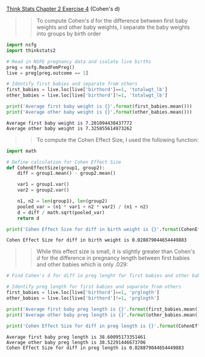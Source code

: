 [Think Stats Chapter 2 Exercise 4](http://greenteapress.com/thinkstats2/html/thinkstats2003.html#toc24) (Cohen's d)

>> To compute Cohen's _d_ for the difference between first baby weights and other baby weights, I separate the baby weights into groups by birth order

```python
import nsfg
import thinkstats2

# Read in NSFG pregnancy data and isolate live births
preg = nsfg.ReadFemPreg()
live = preg[preg.outcome == 1]

# Identify first babies and separate from others
first_babies = live.loc[live['birthord']==1, 'totalwgt_lb']
other_babies = live.loc[live['birthord']!=1, 'totalwgt_lb']

print('Average first baby weight is {}'.format(first_babies.mean()))
print('Average other baby weight is {}'.format(other_babies.mean()))
```

```
Average first baby weight is 7.201094430437772
Average other baby weight is 7.325855614973262
```

>> To compute the Cohen Effect Size, I used the following function:

```python
import math

# Define calculation for Cohen Effect Size
def CohenEffectSize(group1, group2):
    diff = group1.mean() - group2.mean()

    var1 = group1.var()
    var2 = group2.var()

    n1, n2 = len(group1), len(group2)
    pooled_var = (n1 * var1 + n2 * var2) / (n1 + n2)
    d = diff / math.sqrt(pooled_var)
    return d

print('Cohen Effect Size for diff in birth weight is {}'.format(CohenEffectSize(first_babies, other_babies)))
```

```
Cohen Effect Size for diff in birth weight is 0.028879044654449883
```

>> While this effect size is small, it is slightly greater than Cohen's _d_ for the difference in pregnancy length between first babies and other babies which is only .029:
```python
# Find Cohen's d for diff in preg lenght for first babies and other babies

# Identify preg length for first babies and separate from others
first_babies = live.loc[live['birthord']==1, 'prglngth']
other_babies = live.loc[live['birthord']!=1, 'prglngth']

print('Average first baby preg length is {}'.format(first_babies.mean()))
print('Average other baby preg length is {}'.format(other_babies.mean()))

print('Cohen Effect Size for diff in preg length is {}'.format(CohenEffectSize(first_babies, other_babies)))
```

```
Average first baby preg length is 38.60095173351461
Average other baby preg length is 38.52291446673706
Cohen Effect Size for diff in preg length is 0.028879044654449883
```



